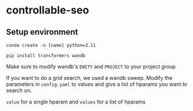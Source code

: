 # controllable-seo
## Setup environment
```conda create -n [name] python=3.11```

```pip install transformers wandb```

Make sure to modify wandb's ```ENITY``` and ```PROJECT``` to your project group

If you want to do a grid search, we used a wandb sweep. Modify the parameters in ```config.yaml``` to values and give a list of hparams you want to search on.

```value``` for a single hparam and ```values``` for a list of hparams
